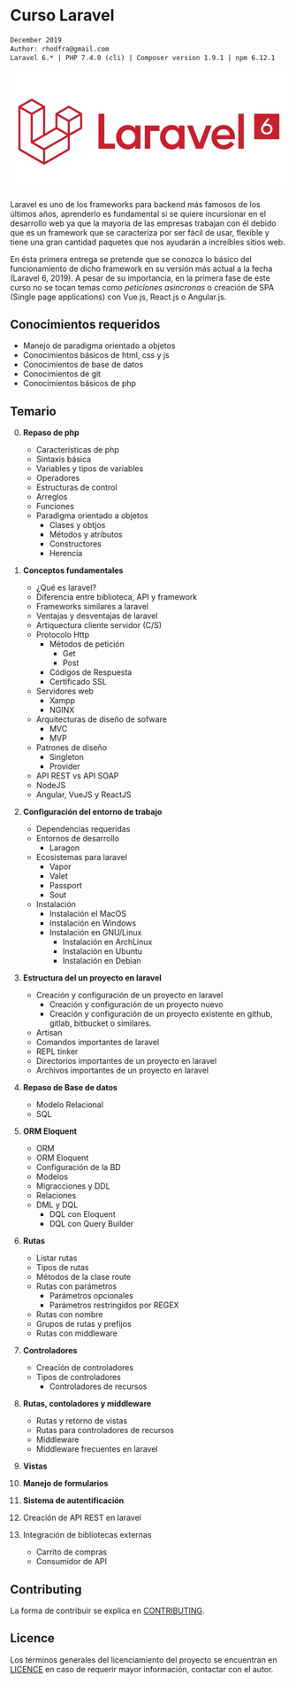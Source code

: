 # Curso Laravel 

```shell
December 2019
Author: rhodfra@gmail.com
Laravel 6.* | PHP 7.4.0 (cli) | Composer version 1.9.1 | npm 6.12.1
```
<p align="center">
    <img src="img/cover.jpg" alt=cover>
</p>

Laravel es uno de los frameworks para backend más famosos de los últimos años, aprenderlo es fundamental si se quiere incursionar en el desarrollo web ya que la mayoría de las empresas trabajan con él debido que es un framework que se caracteríza por ser fácil de usar, flexible y tiene una gran cantidad paquetes que nos ayudarán a increíbles sitios web.

En ésta primera entrega se pretende que se conozca lo básico del funcionamiento de dicho framework en su versión más actual a la fecha (Laravel 6, 2019).  A pesar de su importancia, en la primera fase de este curso no se tocan temas como *peticiones asincronas* o creación de SPA (Single page applications) con Vue.js, React.js o Angular.js.

## Conocimientos requeridos

* Manejo de paradigma orientado a objetos
* Conocimientos básicos de html, css y js
* Conocimientos de base de datos
* Conocimientos de git
* Conocimientos básicos de php

## Temario

0. **Repaso de php**
   * Características de php
   * Sintaxis básica
   * Variables y tipos de variables
   * Operadores
   * Estructuras de control
   * Arreglos
   * Funciones
   * Paradigma orientado a objetos
     * Clases y obtjos
     * Métodos y atributos
     * Constructores
     * Herencia

1. **Conceptos fundamentales**
   * ¿Qué es laravel?
   * Diferencia entre biblioteca, API y framework
   * Frameworks similares a laravel
   * Ventajas y desventajas de laravel
   * Artiquectura cliente servidor (C/S)
   * Protocolo Http
     * Métodos de petición
       * Get
       * Post
     * Códigos de Respuesta
     * Certificado SSL
   * Servidores web
     * Xampp
     * NGINX
   * Arquitecturas de diseño de sofware
     * MVC
     * MVP
   * Patrones de diseño
     * Singleton
     * Provider
       <!-- Incluir más patrones de diseño que se usan en laravel -->
   * API REST vs API SOAP
   * NodeJS
   * Angular, VueJS y ReactJS

2. **Configuración del entorno de trabajo**
   * Dependencias requeridas
   * Entornos de desarrollo 
     * Laragon
   * Ecosistemas para laravel
     * Vapor
     * Valet
     * Passport
     * Sout
   * Instalación
     * Instalación el MacOS
     * Instalación en Windows
     * Instalación en GNU/Linux
       * Instalación en ArchLinux
       * Instalación en Ubuntu
       * Instalación en Debian

3. **Estructura del un proyecto en laravel**
   * Creación y configuración de un proyecto en laravel
     * Creación  y configuración de un proyecto nuevo 
     * Creación y configuración de un proyecto existente 
       en github, gitlab, bitbucket o similares.
   * Artisan
   * Comandos importantes de laravel
   * REPL tinker
   * Directorios importantes de un proyecto en laravel
   * Archivos importantes de un proyecto en laravel

4. **Repaso de Base de datos**
   * Modelo Relacional
   * SQL

5. **ORM Eloquent** 
   * ORM
   * ORM Eloquent
   * Configuración de la BD
   * Modelos
   * Migracciones y DDL
   * Relaciones
   * DML y DQL
     * DQL con Eloquent
     * DQL con Query Builder

6. **Rutas**
   * Listar rutas
   * Tipos de rutas
   * Métodos de la clase route
   * Rutas con parámetros
     * Parámetros opcionales
     * Parámetros restringidos por REGEX
   * Rutas con nombre
   * Grupos de rutas y prefijos
   * Rutas con middleware

7. **Controladores**
   * Creación de controladores
   * Tipos de controladores
     * Controladores de recursos

8. **Rutas, contoladores y middleware**
   * Rutas y retorno de vistas
   * Rutas para controladores de recursos
   * Middleware
   * Middleware frecuentes en laravel

9. **Vistas**
10. **Manejo de formularios**
11. **Sistema de autentificación**
12. Creación de API REST en laravel
13. Integración de bibliotecas externas
    * Carrito de compras
    * Consumidor de API

## Contributing 

La forma de contribuir se explica en [CONTRIBUTING](CONTRIBUTING).

## Licence 

Los términos generales del licenciamiento del proyecto se encuentran en [LICENCE](LICENSE) en caso de 
requerir mayor información, contactar con el autor.